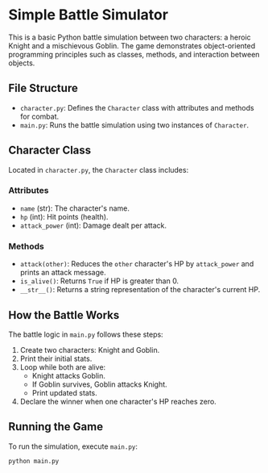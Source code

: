 # Simple Battle Simulator

This is a basic Python battle simulation between two characters: a heroic Knight and a mischievous Goblin. The game demonstrates object-oriented programming principles such as classes, methods, and interaction between objects.

## File Structure

- `character.py`: Defines the `Character` class with attributes and methods for combat.
- `main.py`: Runs the battle simulation using two instances of `Character`.

## Character Class

Located in `character.py`, the `Character` class includes:

### Attributes
- `name` (str): The character's name.
- `hp` (int): Hit points (health).
- `attack_power` (int): Damage dealt per attack.

### Methods
- `attack(other)`: Reduces the `other` character's HP by `attack_power` and prints an attack message.
- `is_alive()`: Returns `True` if HP is greater than 0.
- `__str__()`: Returns a string representation of the character's current HP.

##  How the Battle Works

The battle logic in `main.py` follows these steps:

1. Create two characters: Knight and Goblin.
2. Print their initial stats.
3. Loop while both are alive:
   - Knight attacks Goblin.
   - If Goblin survives, Goblin attacks Knight.
   - Print updated stats.
4. Declare the winner when one character's HP reaches zero.

##  Running the Game

To run the simulation, execute `main.py`:

```bash
python main.py
